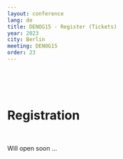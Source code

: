 ```yaml
---
layout: conference
lang: de
title: DENOG15 - Register (Tickets)
year: 2023
city: Berlin
meeting: DENOG15
order: 23
---
```

<br>
<br>
<br>
<h1>Registration</h1><br>

Will open soon ... 

<!-- <pretix-widget event="https://pretix.eu/denog/denog15/"></pretix-widget>
<noscript>
   <div class="pretix-widget">
        <div class="pretix-widget-info-message">
            JavaScript is disabled in your browser. To access our ticket shop without JavaScript, please <a target="_blank" rel="noopener" href="https://pretix.eu/denog/denog15/">click here</a>.
        </div>
    </div>
</noscript> --> 
